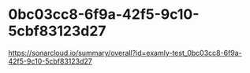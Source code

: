 # 0bc03cc8-6f9a-42f5-9c10-5cbf83123d27
https://sonarcloud.io/summary/overall?id=examly-test_0bc03cc8-6f9a-42f5-9c10-5cbf83123d27
